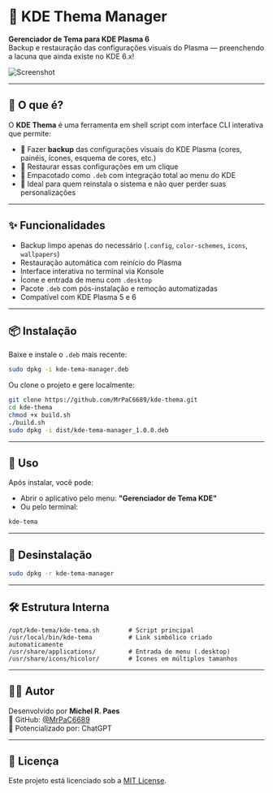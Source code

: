 # 🎨 KDE Thema Manager

**Gerenciador de Tema para KDE Plasma 6**  
Backup e restauração das configurações visuais do Plasma — preenchendo a lacuna que ainda existe no KDE 6.x!

![Screenshot](https://raw.githubusercontent.com/MrPaC6689/kde-thema/main/docs/screenshot.png)

---

## 🔧 O que é?

O **KDE Thema** é uma ferramenta em shell script com interface CLI interativa que permite:

- 🔹 Fazer **backup** das configurações visuais do KDE Plasma (cores, painéis, ícones, esquema de cores, etc.)
- 🔹 Restaurar essas configurações em um clique
- 🔹 Empacotado como `.deb` com integração total ao menu do KDE
- 🔹 Ideal para quem reinstala o sistema e não quer perder suas personalizações

---

## ✨ Funcionalidades

- Backup limpo apenas do necessário (`.config`, `color-schemes`, `icons`, `wallpapers`)
- Restauração automática com reinício do Plasma
- Interface interativa no terminal via Konsole
- Ícone e entrada de menu com `.desktop`
- Pacote `.deb` com pós-instalação e remoção automatizadas
- Compatível com KDE Plasma 5 e 6

---

## 📦 Instalação

Baixe e instale o `.deb` mais recente:

```bash
sudo dpkg -i kde-tema-manager.deb
```

Ou clone o projeto e gere localmente:

```bash
git clone https://github.com/MrPaC6689/kde-thema.git
cd kde-thema
chmod +x build.sh
./build.sh
sudo dpkg -i dist/kde-tema-manager_1.0.0.deb
```

---

## 🚀 Uso

Após instalar, você pode:

- Abrir o aplicativo pelo menu: **"Gerenciador de Tema KDE"**
- Ou pelo terminal:

```bash
kde-tema
```

---

## 🧽 Desinstalação

```bash
sudo dpkg -r kde-tema-manager
```

---

## 🛠️ Estrutura Interna

```
/opt/kde-tema/kde-tema.sh        # Script principal
/usr/local/bin/kde-tema          # Link simbólico criado automaticamente
/usr/share/applications/         # Entrada de menu (.desktop)
/usr/share/icons/hicolor/        # Ícones em múltiplos tamanhos
```

---

## 🧑‍💻 Autor

Desenvolvido por **Michel R. Paes**  
📎 GitHub: [@MrPaC6689](https://github.com/MrPaC6689)  
🧠 Potencializado por: ChatGPT  

---

## 📝 Licença

Este projeto está licenciado sob a [MIT License](LICENSE).
